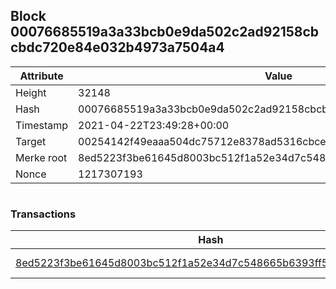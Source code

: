 ## Block 00076685519a3a33bcb0e9da502c2ad92158cbcbdc720e84e032b4973a7504a4

Attribute | Value
--- | ---
Height | 32148
Hash | 00076685519a3a33bcb0e9da502c2ad92158cbcbdc720e84e032b4973a7504a4
Timestamp | 2021-04-22T23:49:28+00:00
Target | 00254142f49eaaa504dc75712e8378ad5316cbcead634704b3734b6271167cc4
Merke root | 8ed5223f3be61645d8003bc512f1a52e34d7c548665b6393ff5c1db24fd7a1c7
Nonce | 1217307193

```

```

### Transactions

Hash | Amount
--- | ---
[8ed5223f3be61645d8003bc512f1a52e34d7c548665b6393ff5c1db24fd7a1c7](8ed5223f3be61645d8003bc512f1a52e34d7c548665b6393ff5c1db24fd7a1c7.md) | 10.00000000 SKEPTI 
